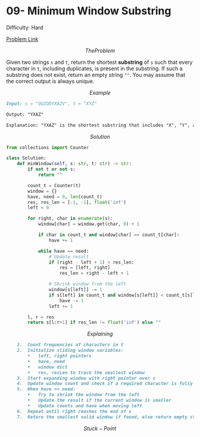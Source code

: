 # 09- Minimum Window Substring

Difficulty: Hard

[Problem Link](https://neetcode.io/problems/minimum-window-with-characters?list=neetcode250)

$$
The Problem
$$

Given two strings `s` and `t`, return the shortest **substring** of `s` such that every character in `t`, including duplicates, is present in the substring. If such a substring does not exist, return an empty string `""`.
You may assume that the correct output is always unique.

$$
Example
$$
```markdown
Input: s = "OUZODYXAZV", t = "XYZ"

Output: "YXAZ"

Explanation: "YXAZ" is the shortest substring that includes "X", "Y", and "Z" from string t.
```
$$
Solution
$$
```python
from collections import Counter

class Solution:
    def minWindow(self, s: str, t: str) -> str:
        if not t or not s:
            return ""

        count_t = Counter(t)
        window = {}
        have, need = 0, len(count_t)
        res, res_len = [-1, -1], float('inf')
        left = 0

        for right, char in enumerate(s):
            window[char] = window.get(char, 0) + 1

            if char in count_t and window[char] == count_t[char]:
                have += 1

            while have == need:
                # Update result
                if (right - left + 1) < res_len:
                    res = [left, right]
                    res_len = right - left + 1

                # Shrink window from the left
                window[s[left]] -= 1
                if s[left] in count_t and window[s[left]] < count_t[s[left]]:
                    have -= 1
                left += 1

        l, r = res
        return s[l:r+1] if res_len != float('inf') else ""

```
$$
Explaining
$$
```markdown
	1.	Count frequencies of characters in t
	2.	Initialize sliding window variables:
		•	left, right pointers
		•	have, need
		•	window dict
		•	res, resLen to track the smallest window
	3.	Start expanding window with right pointer over s
	4.	Update window count and check if a required character is fully matched
	5.	When have == need:
		•	Try to shrink the window from the left
		•	Update the result if the current window is smaller
		•	Update counts and have when moving left
	6.	Repeat until right reaches the end of s
	7.	Return the smallest valid window if found, else return empty string

```
$$
Stuck-Point
$$
```markdown

```